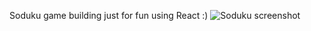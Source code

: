 Soduku game building just for fun using React :) 
![Soduku screenshot](https://github.com/Wangata/soduku/assets/13100730/96f11778-6474-4ec8-8176-4677b2e53419)
